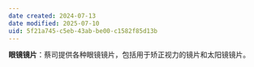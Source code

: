 ```yaml
---
date created: 2024-07-13
date modified: 2025-07-10
uid: 5f21a745-c5eb-43ab-be00-c1582f85d13b
---
```

**眼镜镜片**：蔡司提供各种眼镜镜片，包括用于矫正视力的镜片和太阳镜镜片。
